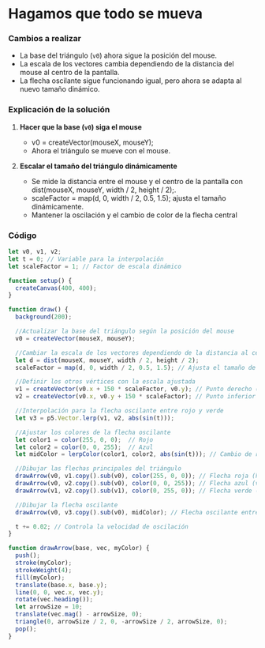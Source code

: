 # Hagamos que todo se mueva
### Cambios a realizar

 - La base del triángulo (`v0`) ahora sigue la posición del mouse.
 - La escala de los vectores cambia dependiendo de la distancia del
   mouse al centro de la pantalla.
 - La flecha oscilante sigue funcionando igual, pero ahora se adapta al
   nuevo tamaño dinámico.

### Explicación de la solución

1.  **Hacer que la base (`v0`) siga el mouse**
    
    -   v0 = createVector(mouseX, mouseY);
    -   Ahora el triángulo se mueve con el mouse.
2.  **Escalar el tamaño del triángulo dinámicamente**
    
    -   Se mide la distancia entre el mouse y el centro de la pantalla con dist(mouseX, mouseY, width / 2, height / 2);.
    -   scaleFactor = map(d, 0, width / 2, 0.5, 1.5); ajusta el tamaño dinámicamente.
	- Mantener la oscilación y el cambio de color de la flecha central


### Código
```js
let v0, v1, v2;
let t = 0; // Variable para la interpolación
let scaleFactor = 1; // Factor de escala dinámico

function setup() {
  createCanvas(400, 400);
}

function draw() {
  background(200);

  //Actualizar la base del triángulo según la posición del mouse
  v0 = createVector(mouseX, mouseY);

  //Cambiar la escala de los vectores dependiendo de la distancia al centro
  let d = dist(mouseX, mouseY, width / 2, height / 2);
  scaleFactor = map(d, 0, width / 2, 0.5, 1.5); // Ajusta el tamaño de los vectores

  //Definir los otros vértices con la escala ajustada
  v1 = createVector(v0.x + 150 * scaleFactor, v0.y); // Punto derecho (rojo)
  v2 = createVector(v0.x, v0.y + 150 * scaleFactor); // Punto inferior (azul)

  //Interpolación para la flecha oscilante entre rojo y verde
  let v3 = p5.Vector.lerp(v1, v2, abs(sin(t)));

  //Ajustar los colores de la flecha oscilante
  let color1 = color(255, 0, 0);  // Rojo
  let color2 = color(0, 0, 255);  // Azul
  let midColor = lerpColor(color1, color2, abs(sin(t))); // Cambio de rojo → morado → azul

  //Dibujar las flechas principales del triángulo
  drawArrow(v0, v1.copy().sub(v0), color(255, 0, 0)); // Flecha roja (horizontal)
  drawArrow(v0, v2.copy().sub(v0), color(0, 0, 255)); // Flecha azul (vertical)
  drawArrow(v1, v2.copy().sub(v1), color(0, 255, 0)); // Flecha verde (diagonal invertida)

  //Dibujar la flecha oscilante
  drawArrow(v0, v3.copy().sub(v0), midColor); // Flecha oscilante entre roja y verde

  t += 0.02; // Controla la velocidad de oscilación
}

function drawArrow(base, vec, myColor) {
  push();
  stroke(myColor);
  strokeWeight(4);
  fill(myColor);
  translate(base.x, base.y);
  line(0, 0, vec.x, vec.y);
  rotate(vec.heading());
  let arrowSize = 10;
  translate(vec.mag() - arrowSize, 0);
  triangle(0, arrowSize / 2, 0, -arrowSize / 2, arrowSize, 0);
  pop();
}

``` 

